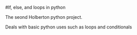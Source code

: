 #If, else, and loops in python

The seond Holberton python project.

Deals with basic python uses such as loops and conditionals

